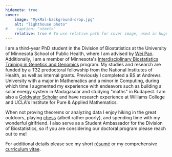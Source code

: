 ```yaml
---
hidemeta: true
cover:
    image: "MykMal-background-crop.jpg"
    alt: "lighthouse photo"
#    caption: "<text>"
    relative: true # To use relative path for cover image, used in hugo Page-bundles
---
```


I am a third-year PhD student in the Division of Biostatistics at the University of Minnesota School of Public Health, where I am advised by [Wei Pan](http://www.biostat.umn.edu/~weip/). Additionally, I am a member of Minnesota's [Interdisciplinary Biostatistics Training in Genetics and Genomics](https://sites.google.com/umn.edu/t32-training-grant) program. My studies and research are funded by a T32 predoctoral fellowship from the National Institutes of Health, as well as internal grants. Previously I completed a BS at Andrews University with a major in Mathematics and a minor in Computing, during which time I augmented my experience with endeavors such as building a solar energy system in Madagascar and studying "maths" in Budapest. I am also a [Goldwater Scholar](https://www.andrews.edu/agenda/49499/) and have research experience at Williams College and UCLA's Institute for Pure & Applied Mathematics.

When not proving theorems or analyzing data I enjoy hiking in the great outdoors, playing [chess](https://www.chess.com/member/mykmal) (albeit rather poorly), and spending time with my wonderful girlfriend. I also serve as a Student Ambassador for the Division of Biostatistics, so if you are considering our doctoral program please reach out to me!

For additional details please see my short [résumé](/mykmal-resume.pdf) or my comprehensive [curriculum vitae](/mykmal-cv.pdf).

